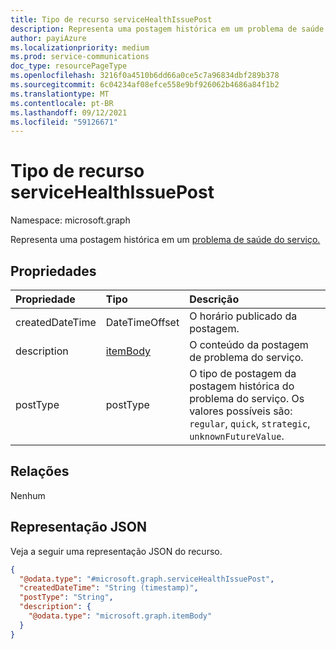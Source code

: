```yaml
---
title: Tipo de recurso serviceHealthIssuePost
description: Representa uma postagem histórica em um problema de saúde do serviço.
author: payiAzure
ms.localizationpriority: medium
ms.prod: service-communications
doc_type: resourcePageType
ms.openlocfilehash: 3216f0a4510b6dd66a0ce5c7a96834dbf289b378
ms.sourcegitcommit: 6c04234af08efce558e9bf926062b4686a84f1b2
ms.translationtype: MT
ms.contentlocale: pt-BR
ms.lasthandoff: 09/12/2021
ms.locfileid: "59126671"
---
```

# <a name="servicehealthissuepost-resource-type"></a>Tipo de recurso serviceHealthIssuePost

Namespace: microsoft.graph

Representa uma postagem histórica em um [problema de saúde do serviço.](../resources/servicehealthissue.md)

## <a name="properties"></a>Propriedades
|Propriedade|Tipo|Descrição|
|:---|:---|:---|
|createdDateTime|DateTimeOffset|O horário publicado da postagem.|
|description|[itemBody](../resources/itembody.md)|O conteúdo da postagem de problema do serviço.|
|postType|postType|O tipo de postagem da postagem histórica do problema do serviço. Os valores possíveis são: `regular`, `quick`, `strategic`, `unknownFutureValue`.|

## <a name="relationships"></a>Relações
Nenhum

## <a name="json-representation"></a>Representação JSON
Veja a seguir uma representação JSON do recurso.
<!-- {
  "blockType": "resource",
  "@odata.type": "microsoft.graph.serviceHealthIssuePost"
}
-->
``` json
{
  "@odata.type": "#microsoft.graph.serviceHealthIssuePost",
  "createdDateTime": "String (timestamp)",
  "postType": "String",
  "description": {
    "@odata.type": "microsoft.graph.itemBody"
  }
}
```


